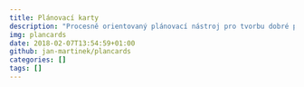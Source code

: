 ```yaml
---
title: Plánovací karty
description: "Procesně orientovaný plánovací nástroj pro tvorbu dobré praxe: checklisty, termíny a šablony"
img: plancards
date: 2018-02-07T13:54:59+01:00
github: jan-martinek/plancards
categories: []
tags: []
---
```

